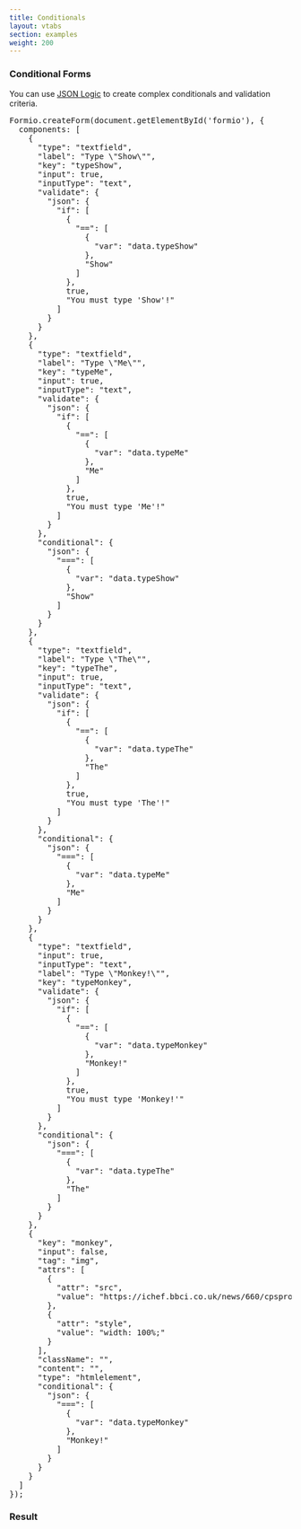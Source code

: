 ```yaml
---
title: Conditionals
layout: vtabs
section: examples
weight: 200
---
```

### Conditional Forms
You can use [JSON Logic](http://jsonlogic.com) to create complex conditionals and validation criteria.

<div class="row">
  <div class="col col-sm-7">
<pre>
Formio.createForm(document.getElementById('formio'), {
  components: [
    {
      "type": "textfield",
      "label": "Type \"Show\"",
      "key": "typeShow",
      "input": true,
      "inputType": "text",
      "validate": {
        "json": {
          "if": [
            {
              "==": [
                {
                  "var": "data.typeShow"
                },
                "Show"
              ]
            },
            true,
            "You must type 'Show'!"
          ]
        }
      }
    },
    {
      "type": "textfield",
      "label": "Type \"Me\"",
      "key": "typeMe",
      "input": true,
      "inputType": "text",
      "validate": {
        "json": {
          "if": [
            {
              "==": [
                {
                  "var": "data.typeMe"
                },
                "Me"
              ]
            },
            true,
            "You must type 'Me'!"
          ]
        }
      },
      "conditional": {
        "json": {
          "===": [
            {
              "var": "data.typeShow"
            },
            "Show"
          ]
        }
      }
    },
    {
      "type": "textfield",
      "label": "Type \"The\"",
      "key": "typeThe",
      "input": true,
      "inputType": "text",
      "validate": {
        "json": {
          "if": [
            {
              "==": [
                {
                  "var": "data.typeThe"
                },
                "The"
              ]
            },
            true,
            "You must type 'The'!"
          ]
        }
      },
      "conditional": {
        "json": {
          "===": [
            {
              "var": "data.typeMe"
            },
            "Me"
          ]
        }
      }
    },
    {
      "type": "textfield",
      "input": true,
      "inputType": "text",
      "label": "Type \"Monkey!\"",
      "key": "typeMonkey",
      "validate": {
        "json": {
          "if": [
            {
              "==": [
                {
                  "var": "data.typeMonkey"
                },
                "Monkey!"
              ]
            },
            true,
            "You must type 'Monkey!'"
          ]
        }
      },
      "conditional": {
        "json": {
          "===": [
            {
              "var": "data.typeThe"
            },
            "The"
          ]
        }
      }
    },
    {
      "key": "monkey",
      "input": false,
      "tag": "img",
      "attrs": [
        {
          "attr": "src",
          "value": "https://ichef.bbci.co.uk/news/660/cpsprodpb/025B/production/_85730600_monkey2.jpg"
        },
        {
          "attr": "style",
          "value": "width: 100%;"
        }
      ],
      "className": "",
      "content": "",
      "type": "htmlelement",
      "conditional": {
        "json": {
          "===": [
            {
              "var": "data.typeMonkey"
            },
            "Monkey!"
          ]
        }
      }
    }
  ]
});
</pre>
  </div>
  <div class="col col-sm-5">
  <h3>Result</h3>
  <div class="well">
  <div id="formio"></div>
  <script type="text/javascript">
  Formio.createForm(document.getElementById('formio'), {
    components: [
      {
        "type": "textfield",
        "label": "Type \"Show\"",
        "key": "typeShow",
        "input": true,
        "inputType": "text",
        "validate": {
          "json": {
            "if": [
              {
                "==": [
                  {
                    "var": "data.typeShow"
                  },
                  "Show"
                ]
              },
              true,
              "You must type 'Show'!"
            ]
          }
        }
      },
      {
        "type": "textfield",
        "label": "Type \"Me\"",
        "key": "typeMe",
        "input": true,
        "inputType": "text",
        "validate": {
          "json": {
            "if": [
              {
                "==": [
                  {
                    "var": "data.typeMe"
                  },
                  "Me"
                ]
              },
              true,
              "You must type 'Me'!"
            ]
          }
        },
        "conditional": {
          "json": {
            "===": [
              {
                "var": "data.typeShow"
              },
              "Show"
            ]
          }
        }
      },
      {
        "type": "textfield",
        "label": "Type \"The\"",
        "key": "typeThe",
        "input": true,
        "inputType": "text",
        "validate": {
          "json": {
            "if": [
              {
                "==": [
                  {
                    "var": "data.typeThe"
                  },
                  "The"
                ]
              },
              true,
              "You must type 'The'!"
            ]
          }
        },
        "conditional": {
          "json": {
            "===": [
              {
                "var": "data.typeMe"
              },
              "Me"
            ]
          }
        }
      },
      {
        "type": "textfield",
        "input": true,
        "inputType": "text",
        "label": "Type \"Monkey!\"",
        "key": "typeMonkey",
        "validate": {
          "json": {
            "if": [
              {
                "==": [
                  {
                    "var": "data.typeMonkey"
                  },
                  "Monkey!"
                ]
              },
              true,
              "You must type 'Monkey!'"
            ]
          }
        },
        "conditional": {
          "json": {
            "===": [
              {
                "var": "data.typeThe"
              },
              "The"
            ]
          }
        }
      },
      {
        "key": "monkey",
        "input": false,
        "tag": "img",
        "attrs": [
          {
            "attr": "src",
            "value": "https://ichef.bbci.co.uk/news/660/cpsprodpb/025B/production/_85730600_monkey2.jpg"
          },
          {
            "attr": "style",
            "value": "width: 100%;"
          }
        ],
        "className": "",
        "content": "",
        "type": "htmlelement",
        "conditional": {
          "json": {
            "===": [
              {
                "var": "data.typeMonkey"
              },
              "Monkey!"
            ]
          }
        }
      }
    ]
  });
  </script>
  </div>
  </div>
</div>

